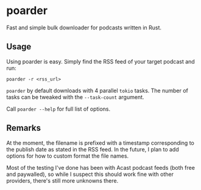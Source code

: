 # poarder
Fast and simple bulk downloader for podcasts written in Rust. 

## Usage

Using poarder is easy. Simply find the RSS feed of your target podcast and run:
```
poarder -r <rss_url>
```

`poarder` by default downloads with 4 parallel `tokio` tasks. The number of tasks can be tweaked with the `--task-count` argument.

Call `poarder --help` for full list of options.

## Remarks

At the moment, the filename is prefixed with a timestamp corresponding to the publish date as stated in the RSS feed. In the future, I plan to add options for how to custom format the file names.

Most of the testing I've done has been with Acast podcast feeds (both free and paywalled), so while I suspect this should work fine with other providers, there's still more unknowns there.
